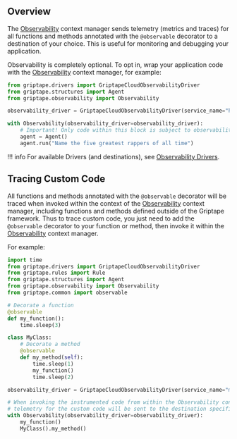 ## Overview

The [Observability](../../reference/griptape/observability/observability.md) context manager sends telemetry (metrics and traces) for all functions and methods annotated with the `@observable` decorator to a destination of your choice. This is useful for monitoring and debugging your application.

Observability is completely optional. To opt in, wrap your application code with the [Observability](../../reference/griptape/observability/observability.md) context manager, for example:

```python title="PYTEST_IGNORE"
from griptape.drivers import GriptapeCloudObservabilityDriver
from griptape.structures import Agent
from griptape.observability import Observability

observability_driver = GriptapeCloudObservabilityDriver(service_name="hot-fire")

with Observability(observability_driver=observability_driver):
    # Important! Only code within this block is subject to observability
    agent = Agent()
    agent.run("Name the five greatest rappers of all time")
```

!!! info
    For available Drivers (and destinations), see [Observability Drivers](../drivers/observability-drivers.md).

## Tracing Custom Code

All functions and methods annotated with the `@observable` decorator will be traced when invoked within the context of the [Observability](../../reference/griptape/observability/observability.md) context manager, including functions and methods defined outside of the Griptape framework. Thus to trace custom code, you just need to add the `@observable` decorator to your function or method, then invoke it within the [Observability](../../reference/griptape/observability/observability.md) context manager.

For example:

```python title="PYTEST_IGNORE"
import time
from griptape.drivers import GriptapeCloudObservabilityDriver
from griptape.rules import Rule
from griptape.structures import Agent
from griptape.observability import Observability
from griptape.common import observable

# Decorate a function
@observable
def my_function():
    time.sleep(3)

class MyClass:
    # Decorate a method
    @observable
    def my_method(self):
        time.sleep(1)
        my_function()
        time.sleep(2)

observability_driver = GriptapeCloudObservabilityDriver(service_name="my-app")

# When invoking the instrumented code from within the Observability context manager, the
# telemetry for the custom code will be sent to the destination specified by the driver.
with Observability(observability_driver=observability_driver):
    my_function()
    MyClass().my_method()
```